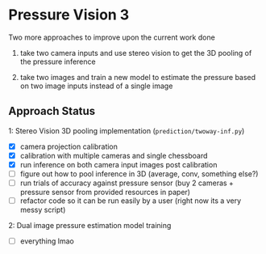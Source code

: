 # Pressure Vision 3
Two more approaches to improve upon the current work done

1. take two camera inputs and use stereo vision to get the 3D pooling of the pressure inference

2. take two images and train a new model to estimate the pressure based on two image inputs instead of a single image 

## Approach Status

1: Stereo Vision 3D pooling implementation (`prediction/twoway-inf.py`)

- [x] camera projection calibration
- [x] calibration with multiple cameras and single chessboard
- [x] run inference on both camera input images post calibration
- [ ] figure out how to pool inference in 3D (average, conv, something else?)
- [ ] run trials of accuracy against pressure sensor (buy 2 cameras + pressure sensor from provided resources in paper)
- [ ] refactor code so it can be run easily by a user (right now its a very messy script)

2: Dual image pressure estimation model training

- [ ] everything lmao
